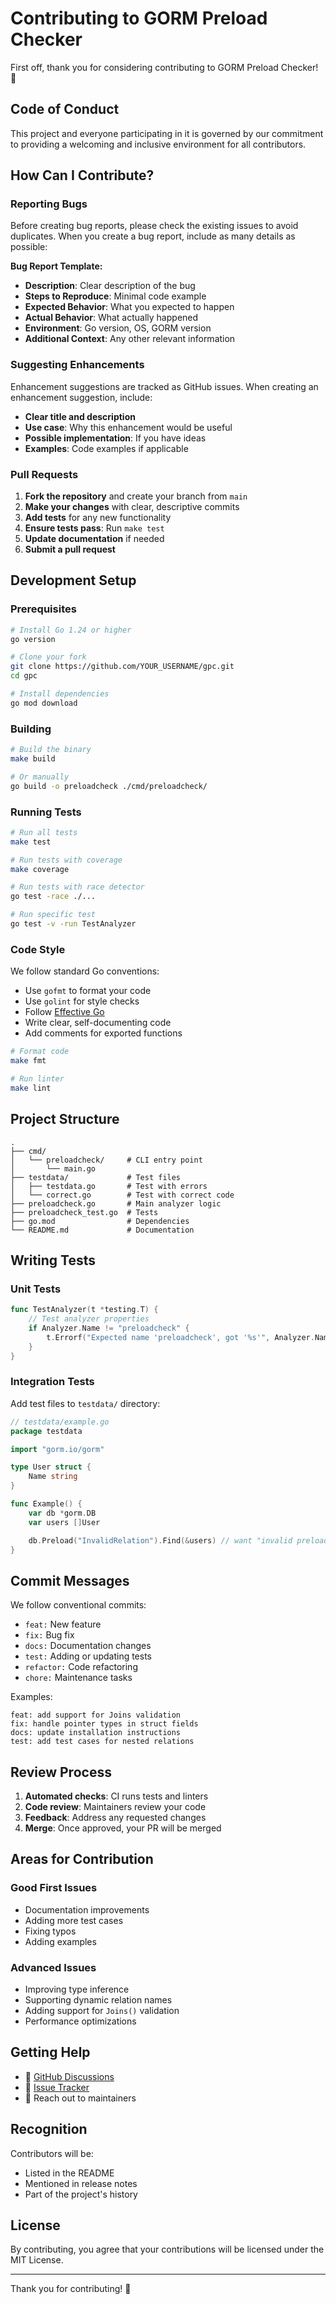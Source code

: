 # Contributing to GORM Preload Checker

First off, thank you for considering contributing to GORM Preload Checker! 🎉

## Code of Conduct

This project and everyone participating in it is governed by our commitment to providing a welcoming and inclusive environment for all contributors.

## How Can I Contribute?

### Reporting Bugs

Before creating bug reports, please check the existing issues to avoid duplicates. When you create a bug report, include as many details as possible:

**Bug Report Template:**

- **Description**: Clear description of the bug
- **Steps to Reproduce**: Minimal code example
- **Expected Behavior**: What you expected to happen
- **Actual Behavior**: What actually happened
- **Environment**: Go version, OS, GORM version
- **Additional Context**: Any other relevant information

### Suggesting Enhancements

Enhancement suggestions are tracked as GitHub issues. When creating an enhancement suggestion, include:

- **Clear title and description**
- **Use case**: Why this enhancement would be useful
- **Possible implementation**: If you have ideas
- **Examples**: Code examples if applicable

### Pull Requests

1. **Fork the repository** and create your branch from `main`
2. **Make your changes** with clear, descriptive commits
3. **Add tests** for any new functionality
4. **Ensure tests pass**: Run `make test`
5. **Update documentation** if needed
6. **Submit a pull request**

## Development Setup

### Prerequisites

```bash
# Install Go 1.24 or higher
go version

# Clone your fork
git clone https://github.com/YOUR_USERNAME/gpc.git
cd gpc

# Install dependencies
go mod download
```

### Building

```bash
# Build the binary
make build

# Or manually
go build -o preloadcheck ./cmd/preloadcheck/
```

### Running Tests

```bash
# Run all tests
make test

# Run tests with coverage
make coverage

# Run tests with race detector
go test -race ./...

# Run specific test
go test -v -run TestAnalyzer
```

### Code Style

We follow standard Go conventions:

- Use `gofmt` to format your code
- Use `golint` for style checks
- Follow [Effective Go](https://golang.org/doc/effective_go.html)
- Write clear, self-documenting code
- Add comments for exported functions

```bash
# Format code
make fmt

# Run linter
make lint
```

## Project Structure

```
.
├── cmd/
│   └── preloadcheck/     # CLI entry point
│       └── main.go
├── testdata/             # Test files
│   ├── testdata.go       # Test with errors
│   └── correct.go        # Test with correct code
├── preloadcheck.go       # Main analyzer logic
├── preloadcheck_test.go  # Tests
├── go.mod                # Dependencies
└── README.md             # Documentation
```

## Writing Tests

### Unit Tests

```go
func TestAnalyzer(t *testing.T) {
    // Test analyzer properties
    if Analyzer.Name != "preloadcheck" {
        t.Errorf("Expected name 'preloadcheck', got '%s'", Analyzer.Name)
    }
}
```

### Integration Tests

Add test files to `testdata/` directory:

```go
// testdata/example.go
package testdata

import "gorm.io/gorm"

type User struct {
    Name string
}

func Example() {
    var db *gorm.DB
    var users []User

    db.Preload("InvalidRelation").Find(&users) // want "invalid preload"
}
```

## Commit Messages

We follow conventional commits:

- `feat:` New feature
- `fix:` Bug fix
- `docs:` Documentation changes
- `test:` Adding or updating tests
- `refactor:` Code refactoring
- `chore:` Maintenance tasks

Examples:

```
feat: add support for Joins validation
fix: handle pointer types in struct fields
docs: update installation instructions
test: add test cases for nested relations
```

## Review Process

1. **Automated checks**: CI runs tests and linters
2. **Code review**: Maintainers review your code
3. **Feedback**: Address any requested changes
4. **Merge**: Once approved, your PR will be merged

## Areas for Contribution

### Good First Issues

- Documentation improvements
- Adding more test cases
- Fixing typos
- Adding examples

### Advanced Issues

- Improving type inference
- Supporting dynamic relation names
- Adding support for `Joins()` validation
- Performance optimizations

## Getting Help

- 💬 [GitHub Discussions](https://github.com/your-moon/gpc/discussions)
- 🐛 [Issue Tracker](https://github.com/your-moon/gpc/issues)
- 📧 Reach out to maintainers

## Recognition

Contributors will be:

- Listed in the README
- Mentioned in release notes
- Part of the project's history

## License

By contributing, you agree that your contributions will be licensed under the MIT License.

---

Thank you for contributing! 🚀
